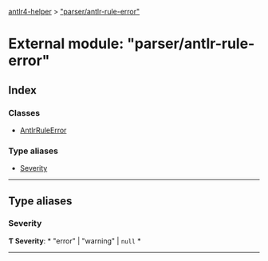 [antlr4-helper](../README.md) > ["parser/antlr-rule-error"](../modules/_parser_antlr_rule_error_.md)

# External module: "parser/antlr-rule-error"

## Index

### Classes

* [AntlrRuleError](../classes/_parser_antlr_rule_error_.antlrruleerror.md)

### Type aliases

* [Severity](_parser_antlr_rule_error_.md#severity)

---

## Type aliases

<a id="severity"></a>

###  Severity

**Ƭ Severity**: * "error" &#124; "warning" &#124; `null`
*

___

